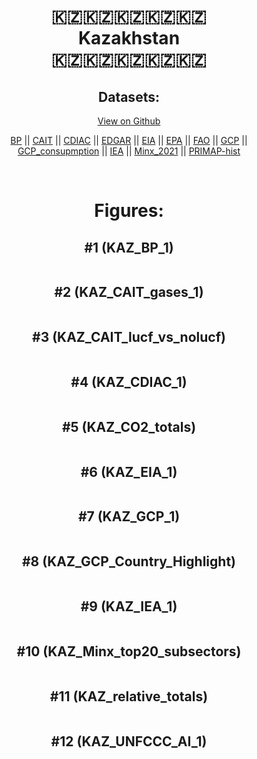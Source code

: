 
<center>
<h1 align="center">
🇰🇿🇰🇿🇰🇿🇰🇿🇰🇿
<br>
Kazakhstan
<br>
🇰🇿🇰🇿🇰🇿🇰🇿🇰🇿
</h1>
<h2>Datasets:</h2>
<p><a href="https://github.com/dquintani/GreenhouseData/tree/master/country_data/KAZ_Kazakhstan/data">View on Github</a>
<br></p><p><a href="data/KAZ_BP.csv">BP</a> || <a href="data/KAZ_CAIT.csv">CAIT</a> || <a href="data/KAZ_CDIAC.csv">CDIAC</a> || <a href="data/KAZ_EDGAR.csv">EDGAR</a> || <a href="data/KAZ_EIA.csv">EIA</a> || <a href="data/KAZ_EPA.csv">EPA</a> || <a href="data/KAZ_FAO.csv">FAO</a> || <a href="data/KAZ_GCP.csv">GCP</a> || <a href="data/KAZ_GCP_consupmption.csv">GCP_consupmption</a> || <a href="data/KAZ_IEA.csv">IEA</a> || <a href="data/KAZ_Minx_2021.csv">Minx_2021</a> || <a href="data/KAZ_PRIMAP-hist.csv">PRIMAP-hist</a></p><p><br></p>
<h1>Figures:</h1><h2>#1 (KAZ_BP_1)</h2>
<p><img alt="" src="figures/KAZ_BP_1.png" /></p><h2>#2 (KAZ_CAIT_gases_1)</h2>
<p><img alt="" src="figures/KAZ_CAIT_gases_1.png" /></p><h2>#3 (KAZ_CAIT_lucf_vs_nolucf)</h2>
<p><img alt="" src="figures/KAZ_CAIT_lucf_vs_nolucf.png" /></p><h2>#4 (KAZ_CDIAC_1)</h2>
<p><img alt="" src="figures/KAZ_CDIAC_1.png" /></p><h2>#5 (KAZ_CO2_totals)</h2>
<p><img alt="" src="figures/KAZ_CO2_totals.png" /></p><h2>#6 (KAZ_EIA_1)</h2>
<p><img alt="" src="figures/KAZ_EIA_1.png" /></p><h2>#7 (KAZ_GCP_1)</h2>
<p><img alt="" src="figures/KAZ_GCP_1.png" /></p><h2>#8 (KAZ_GCP_Country_Highlight)</h2>
<p><img alt="" src="figures/KAZ_GCP_Country_Highlight.png" /></p><h2>#9 (KAZ_IEA_1)</h2>
<p><img alt="" src="figures/KAZ_IEA_1.png" /></p><h2>#10 (KAZ_Minx_top20_subsectors)</h2>
<p><img alt="" src="figures/KAZ_Minx_top20_subsectors.png" /></p><h2>#11 (KAZ_relative_totals)</h2>
<p><img alt="" src="figures/KAZ_relative_totals.png" /></p><h2>#12 (KAZ_UNFCCC_AI_1)</h2>
<p><img alt="" src="figures/KAZ_UNFCCC_AI_1.png" /></p>